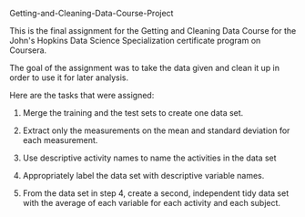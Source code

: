 Getting-and-Cleaning-Data-Course-Project

This is the final assignment for the Getting and Cleaning Data Course for the John's Hopkins Data Science Specialization certificate program on Coursera. 

The goal of the assignment was to take the data given and clean it up in order to use it for later analysis. 

Here are the tasks that were assigned:

1) Merge the training and the test sets to create one data set.

2) Extract only the measurements on the mean and standard deviation for each measurement. 

3) Use descriptive activity names to name the activities in the data set

4) Appropriately label the data set with descriptive variable names. 

5) From the data set in step 4, create a second, independent tidy data set with the average of each variable for each activity and each subject.
